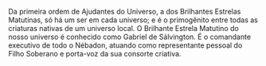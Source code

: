 ﻿Da primeira ordem de Ajudantes do Universo, a dos Brilhantes Estrelas Matutinas, só há um ser em cada universo; e é o primogênito entre todas as criaturas nativas de um universo local. O Brilhante Estrela Matutino do nosso universo é conhecido como Gabriel de Sálvington. É o comandante executivo de todo o Nébadon, atuando como representante pessoal do Filho Soberano e porta-voz da sua consorte criativa.